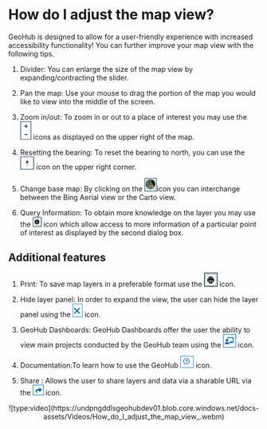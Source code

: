 # How do I adjust the map view?

GeoHub is designed to allow for a user-friendly experience with increased accessibility functionality! You can further improve your map view with the following tips.

1. Divider: You can enlarge the size of the map view by expanding/contracting the slider.

2. Pan the map: Use your mouse to drag the portion of the map you would like to view into the middle of the screen.

3. Zoom in/out: To zoom in or out to a place of interest you may use the ![Map_Zoom_in_out.png](../assets/data/Map_Zoom_in_out.png) icons as displayed on the upper right of the map.

4. Resetting the bearing: To reset the bearing to north, you can use the ![Map_reset_bearing.png](../assets/data/Map_reset_bearing.png) icon on the upper right corner.

5. Change base map: By clicking on the ![Map_Base_map.png](../assets/data/Map_Base_map.png)icon you can interchange between the Bing Aerial view or the Carto view.

6. Query Information: To obtain more knowledge on the layer you may use the ![Map_Information.png](../assets/data/Map_Information.png) icon which allow access to more information of a particular point of interest as displayed by the second dialog box.

## Additional features

1. Print: To save map layers in a preferable format use the ![Map_Print.png](../assets/data/Map_Print.png) icon.

2. Hide layer panel: In order to expand the view, the user can hide the layer panel using the ![Map_Hide_layer_panel.png](../assets/data/Map_Hide_layer_panel.png) icon.

3. GeoHub Dashboards: GeoHub Dashboards offer the user the ability to view main projects conducted by the GeoHub team using the ![Map_UNDP_Dashboards.png](../assets/data/Map_UNDP_Dashboards.png) icon.

4. Documentation:To learn how to use the GeoHub ![Map_Documentation.png](../assets/data/Map_Documentation.png) icon.

5. Share : Allows the user to share layers and data via a sharable URL via the ![Map_Share.png](../assets/data/Map_Share.png) icon.

<center> ![type:video](https://undpngddlsgeohubdev01.blob.core.windows.net/docs-assets/Videos/How_do_I_adjust_the_map_view_.webm)</center>

